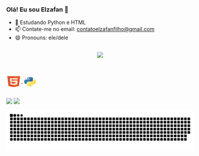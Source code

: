 ### Olá! Eu sou Elzafan 👋

- 🌱 Estudando Python e HTML 
- 📫 Contate-me no email: contatoelzafanfilho@gmail.com
- 😄 Pronouns: ele/dele

##

<div align="center">
  <a href="https://github.com/Elzafan06">
  <img height="180em" src="https://github-readme-stats.vercel.app/api?username=Elzafan06&show_icons=true&theme=dark&include_all_commits=true&count_private=true"/>
</div>

##
  
<div style="display: inline_block"><br>
  <img align="center" alt="Rafa-HTML" height="30" width="40" src="https://raw.githubusercontent.com/devicons/devicon/master/icons/html5/html5-original.svg">
  <img align="center" alt="Rafa-Python" height="30" width="40" src="https://raw.githubusercontent.com/devicons/devicon/master/icons/python/python-original.svg">
</div>
  
##
  
<div> 
   <a href="www.instagram.com/elzafan_filho" target="_blank"><img src="https://img.shields.io/badge/-Instagram-%23E4405F?style=for-the-badge&logo=instagram&logoColor=white" target="_blank"></a>
  <a href = "mailto:contatoelzafanfilho@gmail.com"><img src="https://img.shields.io/badge/-Gmail-%23333?style=for-the-badge&logo=gmail&logoColor=white" target="_blank"></a>
  

  
   ![Snake animation](https://github.com/Elzafan06/Elzafan06/blob/output/github-contribution-grid-snake.svg)
  
  </div>
  
  ##
